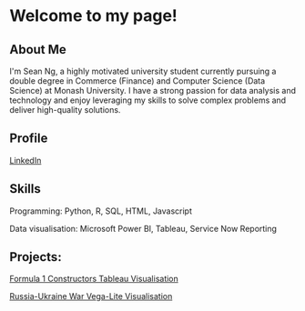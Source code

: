 # Welcome to my page!

## About Me
I'm Sean Ng, a highly motivated university student currently pursuing a double degree in Commerce (Finance) and Computer Science (Data Science) at Monash University. I have a strong passion for data analysis and technology and enjoy leveraging my skills to solve complex problems and deliver high-quality solutions.

## Profile
[LinkedIn](https://www.linkedin.com/in/seanng1)

## Skills
Programming: Python, R, SQL, HTML, Javascript

Data visualisation: Microsoft Power BI, Tableau, Service Now Reporting

## Projects:
[Formula 1 Constructors Tableau Visualisation](https://seanng24.github.io/F1Tableau/)

[Russia-Ukraine War Vega-Lite Visualisation](https://seanng24.github.io/VegaDataVisualisation/)

<!---
SeanNg24/SeanNg24 is a ✨ special ✨ repository because its `README.md` (this file) appears on your GitHub profile.
You can click the Preview link to take a look at your changes.
--->

